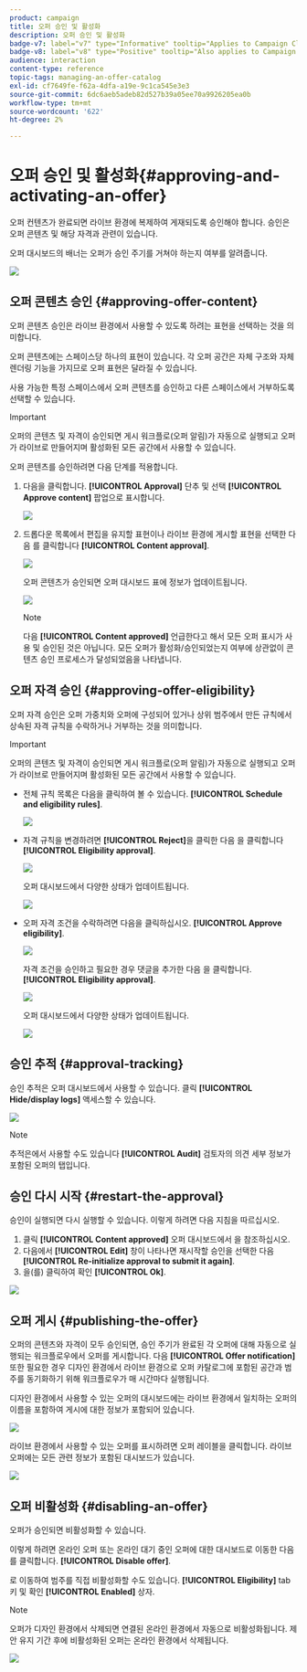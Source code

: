 ```yaml
---
product: campaign
title: 오퍼 승인 및 활성화
description: 오퍼 승인 및 활성화
badge-v7: label="v7" type="Informative" tooltip="Applies to Campaign Classic v7"
badge-v8: label="v8" type="Positive" tooltip="Also applies to Campaign v8"
audience: interaction
content-type: reference
topic-tags: managing-an-offer-catalog
exl-id: cf7649fe-f62a-4dfa-a19e-9c1ca545e3e3
source-git-commit: 6dc6aeb5adeb82d527b39a05ee70a9926205ea0b
workflow-type: tm+mt
source-wordcount: '622'
ht-degree: 2%

---
```


# 오퍼 승인 및 활성화{#approving-and-activating-an-offer}



오퍼 컨텐츠가 완료되면 라이브 환경에 복제하여 게재되도록 승인해야 합니다. 승인은 오퍼 콘텐츠 및 해당 자격과 관련이 있습니다.

오퍼 대시보드의 배너는 오퍼가 승인 주기를 거쳐야 하는지 여부를 알려줍니다.

![](assets/offer_validate_001.png)

## 오퍼 콘텐츠 승인 {#approving-offer-content}

오퍼 콘텐츠 승인은 라이브 환경에서 사용할 수 있도록 하려는 표현을 선택하는 것을 의미합니다.

오퍼 콘텐츠에는 스페이스당 하나의 표현이 있습니다. 각 오퍼 공간은 자체 구조와 자체 렌더링 기능을 가지므로 오퍼 표현은 달라질 수 있습니다.

사용 가능한 특정 스페이스에서 오퍼 콘텐츠를 승인하고 다른 스페이스에서 거부하도록 선택할 수 있습니다.

>[!IMPORTANT]
>
>오퍼의 콘텐츠 및 자격이 승인되면 게시 워크플로(오퍼 알림)가 자동으로 실행되고 오퍼가 라이브로 만들어지며 활성화된 모든 공간에서 사용할 수 있습니다.

오퍼 콘텐츠를 승인하려면 다음 단계를 적용합니다.

1. 다음을 클릭합니다. **[!UICONTROL Approval]** 단추 및 선택 **[!UICONTROL Approve content]** 팝업으로 표시합니다.

   ![](assets/offer_validate_002.png)

1. 드롭다운 목록에서 편집을 유지할 표현이나 라이브 환경에 게시할 표현을 선택한 다음 를 클릭합니다 **[!UICONTROL Content approval]**.

   ![](assets/offer_validate_003.png)

   오퍼 콘텐츠가 승인되면 오퍼 대시보드 표에 정보가 업데이트됩니다.

   ![](assets/offer_validate_004.png)

   >[!NOTE]
   >
   >다음 **[!UICONTROL Content approved]** 언급한다고 해서 모든 오퍼 표시가 사용 및 승인된 것은 아닙니다. 모든 오퍼가 활성화/승인되었는지 여부에 상관없이 콘텐츠 승인 프로세스가 달성되었음을 나타냅니다.

## 오퍼 자격 승인 {#approving-offer-eligibility}

오퍼 자격 승인은 오퍼 가중치와 오퍼에 구성되어 있거나 상위 범주에서 만든 규칙에서 상속된 자격 규칙을 수락하거나 거부하는 것을 의미합니다.

>[!IMPORTANT]
>
>오퍼의 콘텐츠 및 자격이 승인되면 게시 워크플로(오퍼 알림)가 자동으로 실행되고 오퍼가 라이브로 만들어지며 활성화된 모든 공간에서 사용할 수 있습니다.

* 전체 규칙 목록은 다음을 클릭하여 볼 수 있습니다. **[!UICONTROL Schedule and eligibility rules]**.

   ![](assets/offer_validate_005.png)

* 자격 규칙을 변경하려면 **[!UICONTROL Reject]**&#x200B;을 클릭한 다음 을 클릭합니다 **[!UICONTROL Eligibility approval]**.

   ![](assets/offer_validate_007.png)

   오퍼 대시보드에서 다양한 상태가 업데이트됩니다.

   ![](assets/offer_validate_006.png)

* 오퍼 자격 조건을 수락하려면 다음을 클릭하십시오. **[!UICONTROL Approve eligibility]**.

   ![](assets/offer_validate_008.png)

   자격 조건을 승인하고 필요한 경우 댓글을 추가한 다음 을 클릭합니다. **[!UICONTROL Eligibility approval]**.

   ![](assets/offer_validate_009.png)

   오퍼 대시보드에서 다양한 상태가 업데이트됩니다.

   ![](assets/offer_validate_010.png)

## 승인 추적 {#approval-tracking}

승인 추적은 오퍼 대시보드에서 사용할 수 있습니다. 클릭 **[!UICONTROL Hide/display logs]** 액세스할 수 있습니다.

![](assets/offer_validate_012.png)

>[!NOTE]
>
>추적은에서 사용할 수도 있습니다 **[!UICONTROL Audit]** 검토자의 의견 세부 정보가 포함된 오퍼의 탭입니다.

## 승인 다시 시작 {#restart-the-approval}

승인이 실행되면 다시 실행할 수 있습니다. 이렇게 하려면 다음 지침을 따르십시오.

1. 클릭 **[!UICONTROL Content approved]** 오퍼 대시보드에서 을 참조하십시오.
1. 다음에서 **[!UICONTROL Edit]** 창이 나타나면 재시작할 승인을 선택한 다음 **[!UICONTROL Re-initialize approval to submit it again]**.
1. 을(를) 클릭하여 확인 **[!UICONTROL Ok]**.

![](assets/offer_validate_013.png)

## 오퍼 게시 {#publishing-the-offer}

오퍼의 콘텐츠와 자격이 모두 승인되면, 승인 주기가 완료된 각 오퍼에 대해 자동으로 실행되는 워크플로우에서 오퍼를 게시합니다. 다음 **[!UICONTROL Offer notification]** 또한 필요한 경우 디자인 환경에서 라이브 환경으로 오퍼 카탈로그에 포함된 공간과 범주를 동기화하기 위해 워크플로우가 매 시간마다 실행됩니다.

디자인 환경에서 사용할 수 있는 오퍼의 대시보드에는 라이브 환경에서 일치하는 오퍼의 이름을 포함하여 게시에 대한 정보가 포함되어 있습니다.

![](assets/offer_golive_001.png)

라이브 환경에서 사용할 수 있는 오퍼를 표시하려면 오퍼 레이블을 클릭합니다. 라이브 오퍼에는 모든 관련 정보가 포함된 대시보드가 있습니다.

![](assets/offer_golive_002.png)

## 오퍼 비활성화 {#disabling-an-offer}

오퍼가 승인되면 비활성화할 수 있습니다.

이렇게 하려면 온라인 오퍼 또는 온라인 대기 중인 오퍼에 대한 대시보드로 이동한 다음 를 클릭합니다. **[!UICONTROL Disable offer]**.

로 이동하여 범주를 직접 비활성화할 수도 있습니다. **[!UICONTROL Eligibility]** tab 키 및 확인 **[!UICONTROL Enabled]** 상자.

>[!NOTE]
>
>오퍼가 디자인 환경에서 삭제되면 연결된 온라인 환경에서 자동으로 비활성화됩니다. 제안 유지 기간 후에 비활성화된 오퍼는 온라인 환경에서 삭제됩니다.

![](assets/offer_preview_deactivate.png)
